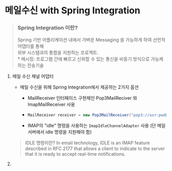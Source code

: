 # 메일수신 with Spring Integration

> ### Spring Integration 이란?
>
> Spring 기반 어플리케이션 내에서 가벼운 Messaging 을 가능하게 하여 선언적 어댑터를 통해  
> 외부 시스템과의 통합을 지원하는 프로젝트.  
> \* 메시징: 프로그램 간에 빠르고 신뢰할 수 있는 통신을 비동기 방식으로 가능케 하는 전송기술

1. 메일 수신 채널 어댑터

   * 메일 수신을 위해 Spring Integration에서 제공하는 2가지 옵션

     * MailReceiver 인터페이스 구현체인 Pop3MailReciver 와 ImapMailReceiver 사용

     * ```java
       MailReceiver receiver = new Pop3MailReceiver("pop3://usr:pwd@localhost/INBOX");
       ```
     * IMAP의 "idle" 명령을 사용하는  ```ImapIdleChannelAdapter``` 사용 (단 메일서버에서 idle 명령을 지원해야 함)
    > IDLE 명령이란?
    > In email technology, IDLE is an IMAP feature described in RFC 2177 that allows a client to indicate to the server that it is ready to accept real-time notifications.
    
2. 


